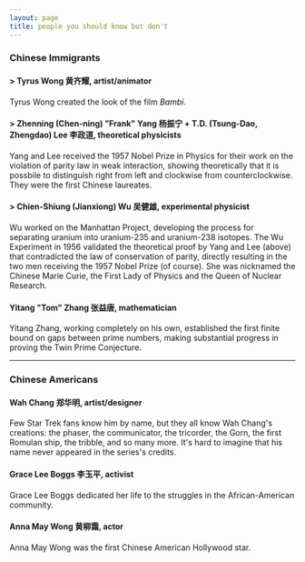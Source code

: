 ```yaml
---
layout: page
title: people you should know but don't
---
```


### Chinese Immigrants ###

#### > Tyrus Wong 黄齐耀, artist/animator ####
Tyrus Wong created the look of the film _Bambi_.

#### > Zhenning (Chen-ning) "Frank" Yang 杨振宁 + T.D. (Tsung-Dao, Zhengdao) Lee 李政道, theoretical physicists ####
Yang and Lee received the 1957 Nobel Prize in Physics for their work on the violation of parity law in weak interaction, showing theoretically that it is possbile to distinguish right from left and clockwise from counterclockwise. They were the first Chinese laureates.

#### > Chien-Shiung (Jianxiong) Wu 吴健雄, experimental physicist ####
Wu worked on the Manhattan Project, developing the process for separating uranium into uranium-235 and uranium-238 isotopes. The Wu Experiment in 1956 validated the theoretical proof by Yang and Lee (above) that contradicted the law of conservation of parity, directly resulting in the two men receiving the 1957 Nobel Prize (of course). She was nicknamed the Chinese Marie Curie, the First Lady of Physics and the Queen of Nuclear Research.

#### Yitang "Tom" Zhang 张益唐, mathematician ####
Yitang Zhang, working completely on his own, established the first finite bound on gaps between prime numbers, making substantial progress in proving the Twin Prime Conjecture.

--------

### Chinese Americans ###

#### Wah Chang 郑华明, artist/designer #### 
Few Star Trek fans know him by name, but they all know Wah Chang's creations: the phaser, the communicator, the tricorder, the Gorn, the first Romulan ship, the tribble, and so many more. It's hard to imagine that his name never appeared in the series's credits.

#### Grace Lee Boggs 李玉平, activist ####
Grace Lee Boggs dedicated her life to the struggles in the African-American community.

#### Anna May Wong 黄柳霜, actor ####
Anna May Wong was the first Chinese American Hollywood star.
